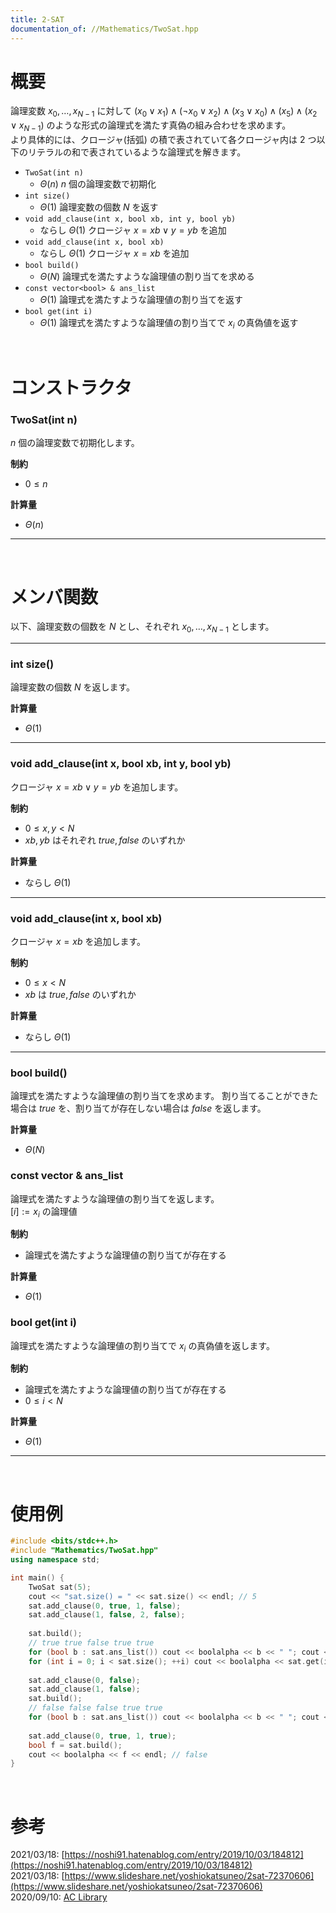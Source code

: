 ```yaml
---
title: 2-SAT
documentation_of: //Mathematics/TwoSat.hpp
---
```


# 概要

論理変数 $x_0, \ldots, x_{N-1}$ に対して $(x_0 \lor x_1) \land (\lnot x_0 \lor x_2) \land (x_3 \lor x_0) \land (x_5) \land (x_2 \lor x_{N-1})$ のような形式の論理式を満たす真偽の組み合わせを求めます。  
より具体的には、クロージャ(括弧) の積で表されていて各クロージャ内は 2 つ以下のリテラルの和で表されているような論理式を解きます。  

- `TwoSat(int n)`
	- $\Theta(n)$ $n$ 個の論理変数で初期化
- `int size()`
	- $\Theta(1)$ 論理変数の個数 $N$ を返す
- `void add_clause(int x, bool xb, int y, bool yb)`
	- ならし $\Theta(1)$ クロージャ $x = xb \lor y = yb$ を追加
- `void add_clause(int x, bool xb)`
	- ならし $\Theta(1)$ クロージャ $x = xb$ を追加
- `bool build()`
	- $\Theta(N)$ 論理式を満たすような論理値の割り当てを求める
- `const vector<bool> & ans_list`
	- $\Theta(1)$ 論理式を満たすような論理値の割り当てを返す
- `bool get(int i)`
	- $\Theta(1)$ 論理式を満たすような論理値の割り当てで $x_i$ の真偽値を返す

<br>

# コンストラクタ

### TwoSat(int n)

$n$ 個の論理変数で初期化します。  

**制約**

- $0 \leq n$

**計算量**

- $\Theta(n)$

---

<br>

# メンバ関数

以下、論理変数の個数を $N$ とし、それぞれ $x_0, \ldots, x_{N-1}$ とします。  

---

### int size()

論理変数の個数 $N$ を返します。

**計算量**

- $\Theta(1)$

---

### void add_clause(int x, bool xb, int y, bool yb)

クロージャ $x = xb \lor y = yb$ を追加します。  

**制約**

- $0 \leq x, y < N$
- $xb, yb$ はそれぞれ $true, false$ のいずれか

**計算量**

- ならし $\Theta(1)$

---

### void add_clause(int x, bool xb)

クロージャ $x = xb$ を追加します。  

**制約**

- $0 \leq x < N$
- $xb$ は $true, false$ のいずれか

**計算量**

- ならし $\Theta(1)$

---

### bool build()

論理式を満たすような論理値の割り当てを求めます。
割り当てることができた場合は $true$ を、割り当てが存在しない場合は $false$ を返します。  

**計算量**

- $\Theta(N)$

### const vector<bool> & ans_list

論理式を満たすような論理値の割り当てを返します。  
$[i] := x_i$ の論理値

**制約**

- 論理式を満たすような論理値の割り当てが存在する

**計算量**

- $\Theta(1)$

### bool get(int i)

論理式を満たすような論理値の割り当てで $x_i$ の真偽値を返します。  

**制約**

- 論理式を満たすような論理値の割り当てが存在する
- $0 \leq i < N$

**計算量**

- $\Theta(1)$

---

<br>

# 使用例

```cpp
#include <bits/stdc++.h>
#include "Mathematics/TwoSat.hpp"
using namespace std;

int main() {
	TwoSat sat(5);
	cout << "sat.size() = " << sat.size() << endl; // 5
	sat.add_clause(0, true, 1, false);
	sat.add_clause(1, false, 2, false);
	
	sat.build();
	// true true false true true
	for (bool b : sat.ans_list()) cout << boolalpha << b << " "; cout << '\n';
	for (int i = 0; i < sat.size(); ++i) cout << boolalpha << sat.get(i) << " "; cout << '\n';
	
	sat.add_clause(0, false);
	sat.add_clause(1, false);
	sat.build();
	// false false false true true
	for (bool b : sat.ans_list()) cout << boolalpha << b << " "; cout << '\n';
	
	sat.add_clause(0, true, 1, true);
	bool f = sat.build();
	cout << boolalpha << f << endl; // false
}
```

<br>

# 参考

2021/03/18: [https://noshi91.hatenablog.com/entry/2019/10/03/184812](https://noshi91.hatenablog.com/entry/2019/10/03/184812)  
2021/03/18: [https://www.slideshare.net/yoshiokatsuneo/2sat-72370606](https://www.slideshare.net/yoshiokatsuneo/2sat-72370606)  
2020/09/10: [AC Library](https://github.com/atcoder/ac-library)  

<br>